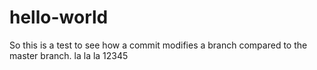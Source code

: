 # hello-world



So this is a test to see how a commit modifies a branch compared to the master branch.
la la la
12345
